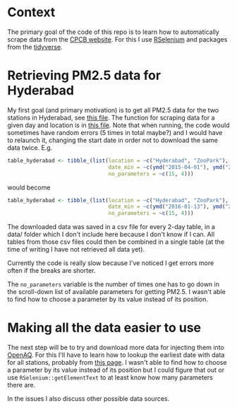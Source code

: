 # Context

The primary goal of the code of this repo is to learn how to automatically scrape data from the [CPCB website](http://www.cpcb.gov.in/CAAQM/frmUserAvgReportCriteria.aspx). For this I use [RSelenium](https://github.com/ropensci/RSelenium) and packages from the [tidyverse](https://github.com/hadley/tidyverse).

# Retrieving PM2.5 data for Hyderabad

 My first goal (and primary motivation) is to get all PM2.5 data for the two stations in Hyderabad, see [this file](code/pm25_hyderabad.R). The function for scraping data for a given day and location is in [this file](code/utils.R). Note that when running, the code would sometimes have random errors (5 times in total maybe?) and I would have to relaunch it, changing the start date in order not to download the same data twice. E.g.

```r
table_hyderabad <- tibble_(list(location = ~c("Hyderabad", "ZooPark"),
                                date_min = ~c(ymd("2015-04-01"), ymd("2015-09-01")),
                                no_parameters = ~c(15, 4)))
```

would become

```r
table_hyderabad <- tibble_(list(location = ~c("Hyderabad", "ZooPark"),
                                date_min = ~c(ymd("2016-01-13"), ymd("2015-09-01")),
                                no_parameters = ~c(15, 4)))
```

The downloaded data was saved in a csv file for every 2-day table, in a data/ folder which I don't include here because I don't know if I can. All tables from those csv files could then be combined in a single table (at the time of writing I have not retrieved all data yet).

Currently the code is really slow because I've noticed I get errors more often if the breaks are shorter. 

The `no_parameters` variable is the number of times one has to go down in the scroll-down list of available parameters for getting PM2.5. I wasn't able to find how to choose a parameter by its value instead of its position.

# Making all the data easier to use 

The next step will be to try and download more data for injecting them into [OpenAQ](https://openaq.org/). For this I'll have to learn how to lookup the earliest date with data for all stations, probably from [this page](http://www.cpcb.gov.in/CAAQM/Auth/frmViewReportNew.aspx). I wasn't able to find how to choose a parameter by its value instead of its position but I could figure that out or use `RSelenium::getElementText` to at least know how many parameters there are.

In the issues I also discuss other possible data sources. 
